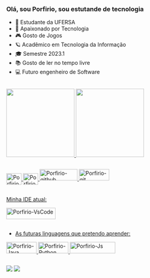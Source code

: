 ### Olá, sou Porfirio, sou estutande de tecnologia

- 🔭 Estudante da UFERSA
- 🌱 Apaixonado por Tecnologia
- 🎮 Gosto de Jogos
- 🪐 Acadêmico em Tecnologia da Informação
- 🎓 Semestre 2023.1
- 📚 Gosto de ler no tempo livre
- 💻 Futuro engenheiro de Software

 ##

<div>
<a href="https://beacons.ai/Porfirio24">
  <img height="180em" src="https://github-readme-stats.vercel.app/api?username=Porfirio24&show_icons=true&theme=dark&include_all_commits=true&count_private=true"/>                                         
  <img height="180em" src="https://github-readme-stats.vercel.app/api/top-langs/?username=Porfirio24&layout=compact&langs=16&theme=dark"/>
<div>

##
<img align="center" alt="Porfirio-HTML" height="30" width="40" src="https://icongr.am/devicon/html5-original.svg?size=148&color=currentColor">          
<img align="center" alt="Porfirio-c" height="30" width="40" src="https://icongr.am/devicon/c-original.svg?size=148&color=currentColor">          
<img aling="center" alt="Porfirio-github" height="30" width="100" src="https://img.shields.io/badge/GitHub-100000?style=for-the-badge&logo=github&logoColor=white">
<img aling="center" alt="Porfirio-git" height="30" width="80" src="https://img.shields.io/badge/git-%23F05033.svg?style=for-the-badge&logo=git&logoColor=white">
 </div>

##
 Minha IDE atual: 
  
   <img aling="center" alt="Porfirio-VsCode" height="30" width="130" src="https://img.shields.io/badge/Visual_Studio-5C2D91?style=for-the-badge&logo=visual%20studio&logoColor=white">
  
 ##

- As futuras linguagens que pretendo aprender:

<img aling="center" alt="Porfirio-Java" height="30" width="80" src="https://img.shields.io/badge/Java-ED8B00?style=for-the-badge&logo=openjdk&logoColor=white"> <img aling="center" alt="Porfirio-Python" height="30" width="80" src="https://img.shields.io/badge/Python-14354C?style=for-the-badge&logo=python&logoColor=white"> <img aling="center" alt="Porfirio-Js" height="30" width="120" src="https://img.shields.io/badge/JavaScript-323330?style=for-the-badge&logo=javascript&logoColor=F7DF1E">

##

<div>
  <a href="https:https://instagram.com/porfirioneto39?igshid=NzZlODBkYWE4Ng==" target="_blank"><img src="https://img.shields.io/badge/Instagram-E4405F?style=for-the-badge&logo=instagram&logoColor=white" target="_blank"></a>
  <a href = "mailto:netinholeite2607@gmail.com"><img src="https://img.shields.io/badge/Gmail-D14836?style=for-the-badge&logo=gmail&logoColor=white" alvo ="_blank"></a>
  
</div>
